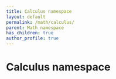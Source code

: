 ```yaml
---
title: Calculus namespace
layout: default
permalink: /math/calculus/
parent: Math namespace
has_children: true
author_profile: true
---
```


# Calculus namespace